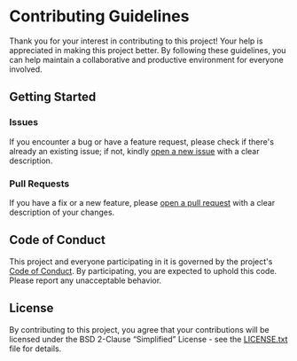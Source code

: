 # Contributing Guidelines

Thank you for your interest in contributing to this project! Your help is appreciated
in making this project better. By following these guidelines, you can help maintain a
collaborative and productive environment for everyone involved.

## Getting Started

### Issues

If you encounter a bug or have a feature request,
please check if there's already an existing issue;
if not, kindly [open a new issue][issues] with a clear description.

### Pull Requests

If you have a fix or a new feature,
please [open a pull request][pulls]
with a clear description of your changes.

## Code of Conduct

This project and everyone participating in it is governed by the project's
[Code of Conduct][code-of-conduct]. By participating, you are expected
to uphold this code. Please report any unacceptable behavior.

## License

By contributing to this project, you agree that your contributions will be
licensed under the BSD 2-Clause “Simplified” License - see the [LICENSE.txt][license]
file for details.

[issues]: https://github.com/pygomo/pygomo/issues
[pulls]: https://github.com/pygomo/pygomo/pulls
[code-of-conduct]: https://github.com/pygomo/pygomo/blob/main/CODE_OF_CONDUCT.md
[license]: https://github.com/pygomo/pygomo/blob/main/LICENSE.txt
